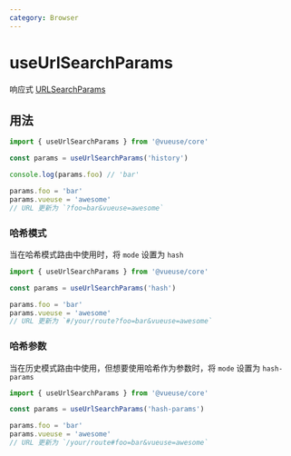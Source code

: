 ```yaml
---
category: Browser
---
```


# useUrlSearchParams

响应式 [URLSearchParams](https://developer.mozilla.org/en-US/docs/Web/API/URLSearchParams)

## 用法

```js
import { useUrlSearchParams } from '@vueuse/core'

const params = useUrlSearchParams('history')

console.log(params.foo) // 'bar'

params.foo = 'bar'
params.vueuse = 'awesome'
// URL 更新为 `?foo=bar&vueuse=awesome`
```

### 哈希模式

当在哈希模式路由中使用时，将 `mode` 设置为 `hash`

```js
import { useUrlSearchParams } from '@vueuse/core'

const params = useUrlSearchParams('hash')

params.foo = 'bar'
params.vueuse = 'awesome'
// URL 更新为 `#/your/route?foo=bar&vueuse=awesome`
```

### 哈希参数

当在历史模式路由中使用，但想要使用哈希作为参数时，将 `mode` 设置为 `hash-params`

```js
import { useUrlSearchParams } from '@vueuse/core'

const params = useUrlSearchParams('hash-params')

params.foo = 'bar'
params.vueuse = 'awesome'
// URL 更新为 `/your/route#foo=bar&vueuse=awesome`
```
